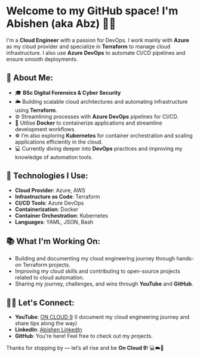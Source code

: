 # Welcome to my GitHub space! I'm Abishen (aka Abz) 🤘🏽

I'm a **Cloud Engineer** with a passion for DevOps. I work mainly with **Azure** as my cloud provider and specialize in **Terraform** to manage cloud infrastructure. I also use **Azure DevOps** to automate CI/CD pipelines and ensure smooth deployments.

## 🚀 About Me:
- 🎓 **BSc Digital Forensics & Cyber Security** 
- 🌥️ Building scalable cloud architectures and automating infrastructure using **Terraform**.
- ⚙️ Streamlining processes with **Azure DevOps** pipelines for CI/CD.
- 🐳 Utilise **Docker** to containerize applications and streamline development workflows.
- ☸️ I’m also exploring **Kubernetes** for container orchestration and scaling applications efficiently in the cloud.
- 💻 Currently diving deeper into **DevOps** practices and improving my knowledge of automation tools.

## 🔧 Technologies I Use:
- **Cloud Provider**: Azure, AWS
- **Infrastructure as Code**: Terraform
- **CI/CD Tools**: Azure DevOps
- **Containerization**: Docker
- **Container Orchestration**: Kubernetes
- **Languages**: YAML, JSON, Bash

## 📚 What I'm Working On:
- Building and documenting my cloud engineering journey through hands-on Terraform projects.
- Improving my cloud skills and contributing to open-source projects related to cloud automation.
- Sharing my journey, challenges, and wins through **YouTube** and **GitHub**.

## 👨‍💻 Let's Connect:
- **YouTube**: [ON CLOUD 9](https://www.youtube.com/@OnCloud9withAbz) (I document my cloud engineering journey and share tips along the way)
- **LinkedIn**: [Abishen LinkedIn](https://www.linkedin.com/in/abishenag/)
- **GitHub**: You're here! Feel free to check out my projects.

Thanks for stopping by — let’s all rise and be **On Cloud 9**! 💻☁️🚀


